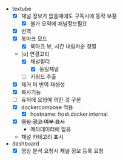 - textube
  - [X] 채널 정보가 없을때에도 구독시에 동작 ~~보장~~
    - [X] 불가 요약에 채널정보필요
  - [X] 번역
  - [X] 북마크 모드
    - [X] 북마크 뷰, 시간 내림차순 정렬
  - [o] 연결고리
    - [X] 채널필터
      - [X] 동일채널 
    - [ ] 키워드 추출
  - [X] 제거 미 번역 재생성
  - [X] 복사기능
  - [ ] 유저에 요청에 의한 것 구분
  - [X] dockercompose 적용
    - [X] hostname: host.docker.internal
  - [X] ~~영상 광고 여부 표시~~
    - 메타데이터에 없음
  - 채널 카테고리 표시
- dashboard
  - [X] 영상 분석 요청시 채널 정보 등록 요청
